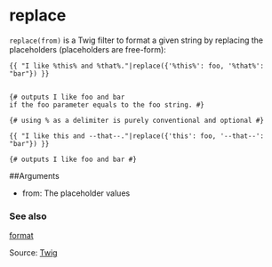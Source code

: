 # replace

`replace(from)` is a Twig filter to format a given string by replacing the placeholders (placeholders are free-form):

```twig
{{ "I like %this% and %that%."|replace({'%this%': foo, '%that%': "bar"}) }}


{# outputs I like foo and bar
if the foo parameter equals to the foo string. #}

{# using % as a delimiter is purely conventional and optional #}

{{ "I like this and --that--."|replace({'this': foo, '--that--': "bar"}) }}

{# outputs I like foo and bar #}
```

##Arguments

- from: The placeholder values

### See also
[format](https://twig.symfony.com/doc/3.x/filters/format.html)

Source: [Twig](https://twig.symfony.com/replace)